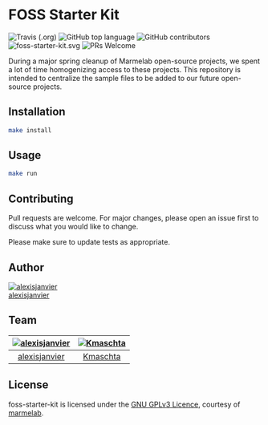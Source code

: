 # FOSS Starter Kit

 ![Travis (.org)](https://img.shields.io/travis/marmelab/foss-starter-kit.svg)  ![GitHub top language](https://img.shields.io/github/languages/top/marmelab/foss-starter-kit.svg) ![GitHub contributors](https://img.shields.io/github/contributors/marmelab/foss-starter-kit.svg) ![foss-starter-kit.svg](https://img.shields.io/github/license/marmelab/foss-starter-kit.svg) ![PRs Welcome](https://img.shields.io/badge/PRs-welcome-brightgreen.svg)

During a major spring cleanup of Marmelab open-source projects, we spent a lot of time homogenizing access to these projects. This repository is intended to centralize the sample files to be added to our future open-source projects.

## Installation

```bash
make install
```

## Usage

```bash
make run
```

## Contributing
Pull requests are welcome. For major changes, please open an issue first to discuss what you would like to change.

Please make sure to update tests as appropriate.

## Author

[![alexisjanvier](http://gravatar.com/avatar/b2095b11fb57eb162cd5972dc866b572?s=72)](https://github.com/alexisjanvier)     
[alexisjanvier](https://github.com/alexisjanvier) 

## Team

[![alexisjanvier](http://gravatar.com/avatar/b2095b11fb57eb162cd5972dc866b572?s=72)](https://github.com/alexisjanvier) | [![Kmaschta](https://gravatar.com/avatar/318accc0a27dc5c4d808293ae6d86155?s=72)](https://github.com/Kmaschta) 
:---:|:---:
[alexisjanvier](https://github.com/alexisjanvier) | [Kmaschta](https://github.com/Kmaschta) 

## License

foss-starter-kit is licensed under the [GNU GPLv3 Licence](COPYING), courtesy of [marmelab](http://marmelab.com).
